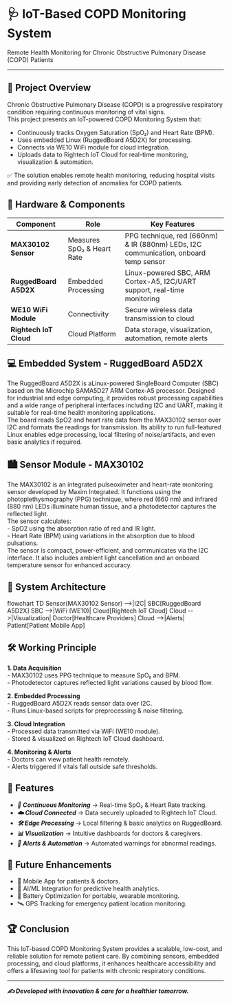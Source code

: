 # 🩺 IoT-Based COPD Monitoring System

Remote Health Monitoring for Chronic Obstructive Pulmonary Disease (COPD) Patients 

----------------------------------------------------------------------------------


## 📖 Project Overview

Chronic Obstructive Pulmonary Disease (COPD) is a progressive respiratory condition requiring continuous monitoring of vital signs.       
This project presents an IoT-powered COPD Monitoring System that:           
- Continuously tracks Oxygen Saturation (SpO₂) and Heart Rate (BPM).
- Uses embedded Linux (RuggedBoard A5D2X) for processing.
- Connects via WE10 WiFi module for cloud integration.
- Uploads data to Rightech IoT Cloud for real-time monitoring, visualization & automation.

✅ The solution enables remote health monitoring, reducing hospital visits and providing early detection of anomalies for COPD patients.  

## 🧩 Hardware & Components

| Component              | Role                       | Key Features                                                                         |
| ---------------------- | -------------------------- | ------------------------------------------------------------------------------------ |
| **MAX30102 Sensor**    | Measures SpO₂ & Heart Rate | PPG technique, red (660nm) & IR (880nm) LEDs, I2C communication, onboard temp sensor |
| **RuggedBoard A5D2X**  | Embedded Processing        | Linux-powered SBC, ARM Cortex-A5, I2C/UART support, real-time monitoring             |
| **WE10 WiFi Module**   | Connectivity               | Secure wireless data transmission to cloud                                           |
| **Rightech IoT Cloud** | Cloud Platform             | Data storage, visualization, automation, remote alerts                               |


## 💻  Embedded System - RuggedBoard A5D2X

The RuggedBoard A5D2X is aLinux-powered SingleBoard Computer (SBC) based on the Microchip SAMA5D27 ARM Cortex-A5 processor. Designed for industrial and edge computing, it provides robust processing capabilities and a wide range of peripheral interfaces including I2C and UART, making it suitable for real-time health monitoring applications.      
The board reads SpO2 and heart rate data from the MAX30102 sensor over I2C and formats the readings for transmission. Its ability to run full-featured Linux enables edge processing, local filtering of noise/artifacts, and even basic analytics if required.     

## 🏙  Sensor Module - MAX30102

The MAX30102 is an integrated pulseoximeter and heart-rate monitoring sensor developed by Maxim Integrated. It functions using the photoplethysmography (PPG) technique, where red (660 nm) and infrared (880 nm) LEDs illuminate human tissue, and a photodetector captures the reflected light.      
The sensor calculates:    
    - SpO2 using the absorption ratio of red and IR light.    
    - Heart Rate (BPM) using variations in the absorption due to blood pulsations.          
The sensor is compact, power-efficient, and communicates via the I2C interface. It also includes ambient light cancellation and an onboard temperature sensor for enhanced accuracy.  

## 🔬 System Architecture

flowchart TD
  Sensor(MAX30102 Sensor) -->|I2C| SBC[RuggedBoard A5D2X]
  SBC -->|WiFi (WE10)| Cloud[Rightech IoT Cloud]
  Cloud -->|Visualization| Doctor[Healthcare Providers]
  Cloud -->|Alerts| Patient[Patient Mobile App]

## 🛠 Working Principle

**1. Data Acquisition**      
    - MAX30102 uses PPG technique to measure SpO₂ and BPM.     
    - Photodetector captures reflected light variations caused by blood flow.   

**2. Embedded Processing**       
     - RuggedBoard A5D2X reads sensor data over I2C.    
     - Runs Linux-based scripts for preprocessing & noise filtering.   

**3. Cloud Integration**         
     - Processed data transmitted via WiFi (WE10 module).   
     - Stored & visualized on Rightech IoT Cloud dashboard.  

**4. Monitoring & Alerts**    
     - Doctors can view patient health remotely.      
     - Alerts triggered if vitals fall outside safe thresholds.     

## 🌟 Features

- ***📡 Continuous Monitoring*** → Real-time SpO₂ & Heart Rate tracking.       
- ***☁️ Cloud Connected*** → Data securely uploaded to Rightech IoT Cloud.     
- ***🛠 Edge Processing*** → Local filtering & basic analytics on RuggedBoard.      
- ***📊 Visualization*** → Intuitive dashboards for doctors & caregivers.     
- ***🚨 Alerts & Automation*** → Automated warnings for abnormal readings.    

## 🚀 Future Enhancements

- 📱 Mobile App for patients & doctors.       
- 🧠 AI/ML Integration for predictive health analytics.      
- 🔋 Battery Optimization for portable, wearable monitoring.      
- 🛰 GPS Tracking for emergency patient location monitoring.

## 🏆 Conclusion

This IoT-based COPD Monitoring System provides a scalable, low-cost, and reliable solution for remote patient care. By combining sensors, embedded processing, and cloud platforms, it enhances healthcare accessibility and offers a lifesaving tool for patients with chronic respiratory conditions.

---------------------------------------------------------------------------------

***✍️ Developed with innovation & care for a healthier tomorrow.***
